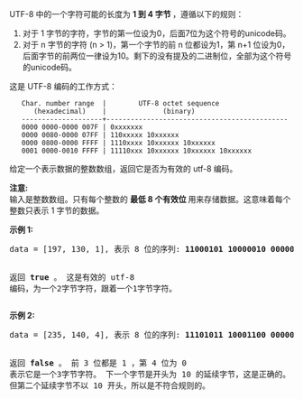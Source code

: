 <html>
 <body>
  <p>
   UTF-8 中的一个字符可能的长度为
   <strong>
    1 到 4 字节
   </strong>
   ，遵循以下的规则：
  </p>
  <ol>
   <li>
    对于 1 字节的字符，字节的第一位设为0，后面7位为这个符号的unicode码。
   </li>
   <li>
    对于 n 字节的字符 (n &gt; 1)，第一个字节的前 n 位都设为1，第 n+1 位设为0，后面字节的前两位一律设为10。剩下的没有提及的二进制位，全部为这个符号的unicode码。
   </li>
  </ol>
  <p>
   这是 UTF-8 编码的工作方式：
  </p>
  <pre>
<code>   Char. number range  |        UTF-8 octet sequence
      (hexadecimal)    |              (binary)
   --------------------+---------------------------------------------
   0000 0000-0000 007F | 0xxxxxxx
   0000 0080-0000 07FF | 110xxxxx 10xxxxxx
   0000 0800-0000 FFFF | 1110xxxx 10xxxxxx 10xxxxxx
   0001 0000-0010 FFFF | 11110xxx 10xxxxxx 10xxxxxx 10xxxxxx
</code></pre>
  <p>
   给定一个表示数据的整数数组，返回它是否为有效的 utf-8 编码。
  </p>
  <p>
   <strong>
    注意:
   </strong>
   <br/>
   输入是整数数组。只有每个整数的
   <strong>
    最低 8 个有效位
   </strong>
   用来存储数据。这意味着每个整数只表示 1 字节的数据。
  </p>
  <p>
   <strong>
    示例 1:
   </strong>
  </p>
  <pre>
data = [197, 130, 1], 表示 8 位的序列: <strong>11000101 10000010 00000001</strong>.

返回 <strong>true </strong>。
这是有效的 utf-8 编码，为一个2字节字符，跟着一个1字节字符。
</pre>
  <p>
   <strong>
    示例 2:
   </strong>
  </p>
  <pre>
data = [235, 140, 4], 表示 8 位的序列: <strong>11101011 10001100 00000100</strong>.

返回<strong> false</strong> 。
前 3 位都是 1 ，第 4 位为 0 表示它是一个3字节字符。
下一个字节是开头为 10 的延续字节，这是正确的。
但第二个延续字节不以 10 开头，所以是不符合规则的。
</pre>
 </body>
</html>